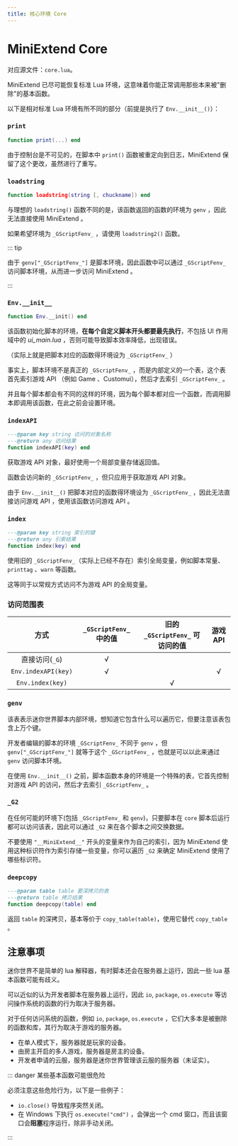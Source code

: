 ```yaml
---
title: 核心环境 Core
---
```




# MiniExtend Core

对应源文件：`core.lua`。

MiniExtend 已尽可能恢复标准 Lua 环境，这意味着你能正常调用那些本来被"删除"的基本函数。

以下是相对标准 Lua 环境有所不同的部分（前提是执行了 `Env.__init__()`）：

### `print`

```lua
function print(...) end
```

由于控制台是不可见的，在脚本中 `print()` 函数被重定向到日志，MiniExtend 保留了这个更改，虽然进行了重写。

### `loadstring`

```lua
function loadstring(string [, chuckname]) end
```

与理想的 `loadstring()` 函数不同的是，该函数返回的函数的环境为 `genv` ，因此无法直接使用 MiniExtend 。

如果希望环境为 `_GScriptFenv_` ，请使用 `loadstring2()` 函数。

::: tip

由于 `genv["_GScriptFenv_"]` 是脚本环境，因此函数中可以通过 `_GScriptFenv_` 访问脚本环境，从而进一步访问 MiniExtend 。

:::

### `Env.__init__`

```lua
function Env.__init() end
```

该函数初始化脚本的环境，**在每个自定义脚本开头都要最先执行**，不包括 UI 作用域中的 *ui_main.lua* ，否则可能导致脚本效率降低，出现错误。

（实际上就是把脚本对应的函数得环境设为 `_GScriptFenv_` ）

事实上，脚本环境不是真正的 `_GScriptFenv_` ，而是内部定义的一个表，这个表首先索引游戏 API （例如 Game 、Customui），然后才去索引 `_GScriptFenv_` 。

并且每个脚本都会有不同的这样的环境，因为每个脚本都对应一个函数，而调用脚本即调用该函数，在此之前会设置环境。

### `indexAPI`

```lua
---@param key string 访问的对象名称
---@return any 访问结果
function indexAPI(key) end
```

获取游戏 API 对象，最好使用一个局部变量存储返回值。

函数会访问新的 `_GScriptFenv_` ，但只应用于获取游戏 API 对象。

由于 `Env.__init__()` 把脚本对应的函数得环境设为 `_GScriptFenv_` ，因此无法直接访问游戏 API ，使用该函数访问游戏 API 。

### `index`

```lua
---@param key string 索引的键
---@return any 引索结果
function index(key) end
```

使用旧的 `_GScriptFenv_`（实际上已经不存在）索引全局变量，例如脚本常量、 `printtag` 、`warn` 等函数。

这等同于以常规方式访问不为游戏 API 的全局变量。

### 访问范围表

| 方式 | `_GScriptFenv_` 中的值 | 旧的 `_GScriptFenv_` 可访问的值 | 游戏 API
| :-: | :-: | :-: | :-: |
| 直接访问(`_G`) | √ | | |
| `Env.indexAPI(key)` | √ | | √ |
| `Env.index(key)` | | √ | |


### `genv`

该表表示迷你世界脚本内部环境，想知道它包含什么可以遍历它，但要注意该表包含上万个键。

开发者编辑的脚本的环境 `_GScriptFenv_` 不同于 `genv` ，但 `genv["_GScriptFenv_"]` 就等于这个 `_GScriptFenv_` ，也就是可以以此来通过 `genv` 访问脚本环境。

在使用 `Env.__init__()` 之前，脚本函数本身的环境是一个特殊的表，它首先控制对游戏 API 的访问，然后才去索引 `_GScriptFenv_` 。

### `_G2`

在任何可能的环境下(包括 `_GScriptFenv_` 和 `genv`)，只要脚本在 `core` 脚本后运行都可以访问该表，因此可以通过 `_G2` 来在各个脚本之间交换数据。

不要使用 `"__MiniExtend__"` 开头的变量来作为自己的索引，因为 MiniExtend 使用这种标识符作为索引存储一些变量，你可以遍历 `_G2` 来确定 MiniExtend 使用了哪些标识符。

### `deepcopy`

```lua
---@param table table 要深拷贝的表
---@return table 拷贝结果
function deepcopy(table) end
```

返回 `table` 的深拷贝，基本等价于 `copy_table(table)`，使用它替代 `copy_table` 。

## 注意事项

迷你世界不是简单的 lua 解释器，有时脚本还会在服务器上运行，因此一些 lua 基本函数可能有歧义。

可以近似的认为开发者脚本在服务器上运行，因此 `io`, `package`, `os.execute` 等访问操作系统的函数的行为取决于服务器。

对于任何访问系统的函数，例如 `io`, `package`, `os.execute` ，它们大多本是被删除的函数和库，其行为取决于游戏的服务器。

- 在单人模式下，服务器就是玩家的设备。
- 由房主开启的多人游戏，服务器是房主的设备。
- 开发者申请的云服，服务器是迷你世界管理该云服的服务器（未证实）。

::: danger 某些基本函数可能很危险

必须注意这些危险行为，以下是一些例子：

- `io.close()` 导致<span title="这似乎会使游戏保存，再次打开地图仍是玩法模式，然后继续关闭……所以请使用编辑模式打开">程序突然关闭</span>。
- 在 Windows 下执行 `os.execute("cmd")` ，会弹出一个 cmd 窗口，而且该窗口会**阻塞**程序运行，除非手动关闭。

:::